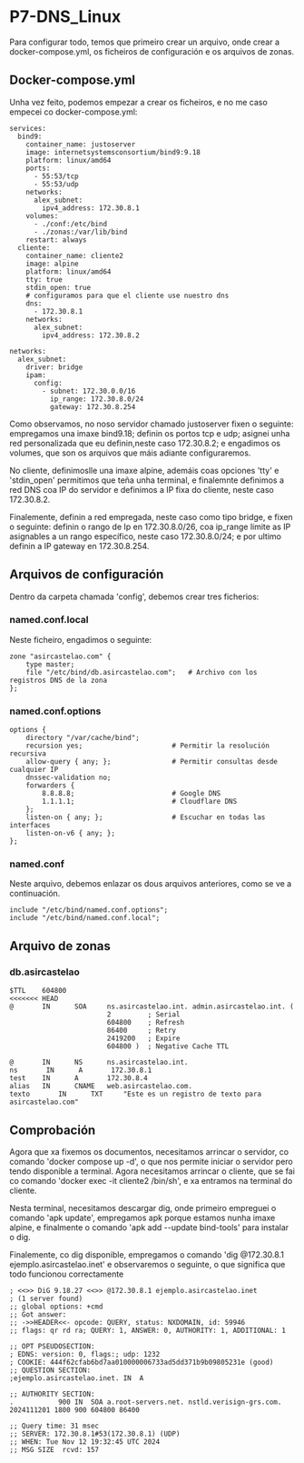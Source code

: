 # P7-DNS_Linux

Para configurar todo, temos que primeiro crear un arquivo, onde crear a docker-compose.yml, os ficheiros de configuración e os arquivos de zonas. 

## Docker-compose.yml

Unha vez feito, podemos empezar a crear os ficheiros, e no me caso empecei co docker-compose.yml:

```
services:
  bind9:
    container_name: justoserver
    image: internetsystemsconsortium/bind9:9.18
    platform: linux/amd64
    ports:
      - 55:53/tcp
      - 55:53/udp
    networks:
      alex_subnet:
        ipv4_address: 172.30.8.1
    volumes:
      - ./conf:/etc/bind
      - ./zonas:/var/lib/bind
    restart: always
  cliente:
    container_name: cliente2
    image: alpine
    platform: linux/amd64
    tty: true
    stdin_open: true
    # configuramos para que el cliente use nuestro dns
    dns:
      - 172.30.8.1
    networks:
      alex_subnet:
        ipv4_address: 172.30.8.2
        
networks:
  alex_subnet:
    driver: bridge
    ipam:
      config:
        - subnet: 172.30.0.0/16
          ip_range: 172.30.8.0/24
          gateway: 172.30.8.254
```

Como observamos, no noso servidor chamado justoserver fixen o seguinte: empregamos una imaxe bind9.18; definin os portos tcp e udp; asignei unha red personalizada que eu definin,neste caso 172.30.8.2; e engadimos os volumes, que son os arquivos que máis adiante configuraremos. 

No cliente, definimoslle una imaxe alpine, ademáis coas opciones 'tty' e 'stdin_open' permitimos que teña unha terminal, e finalemnte definimos a red DNS coa IP do servidor e definimos a IP fixa do cliente, neste caso 172.30.8.2.

Finalemente, definin a red empregada, neste caso como tipo bridge, e fixen o seguinte: definin o rango de Ip en 172.30.8.0/26, coa ip_range limite as IP asignables a un rango específico, neste caso 172.30.8.0/24; e por ultimo definin a IP gateway en 172.30.8.254.

## Arquivos de configuración

Dentro da carpeta chamada 'config', debemos crear tres ficherios:

### named.conf.local

Neste ficheiro, engadimos o seguinte:

```
zone "asircastelao.com" {
    type master;
    file "/etc/bind/db.asircastelao.com";   # Archivo con los registros DNS de la zona
};
```


### named.conf.options

```
options {
    directory "/var/cache/bind";
    recursion yes;                      # Permitir la resolución recursiva
    allow-query { any; };               # Permitir consultas desde cualquier IP
    dnssec-validation no;
    forwarders {
        8.8.8.8;                        # Google DNS
        1.1.1.1;                        # Cloudflare DNS
    };
    listen-on { any; };                 # Escuchar en todas las interfaces
    listen-on-v6 { any; };
};
```

### named.conf

Neste arquivo, debemos enlazar os dous arquivos anteriores, como se ve a continuación.

```
include "/etc/bind/named.conf.options";
include "/etc/bind/named.conf.local";
```

## Arquivo de zonas 

### db.asircastelao

```
$TTL    604800
<<<<<<< HEAD
@       IN      SOA     ns.asircastelao.int. admin.asircastelao.int. (
                        2         ; Serial
                        604800    ; Refresh
                        86400     ; Retry
                        2419200   ; Expire
                        604800 )  ; Negative Cache TTL

@       IN      NS      ns.asircastelao.int.
ns       IN      A       172.30.8.1
test    IN      A       172.30.8.4
alias   IN      CNAME   web.asircastelao.com.
texto       IN      TXT     "Este es un registro de texto para asircastelao.com"
```


## Comprobación

Agora que xa fixemos os documentos, necesitamos arrincar o servidor, co comando 'docker compose up -d', o que nos permite iniciar o servidor pero tendo disponible a terminal. Agora necesitamos arrincar o cliente, que se fai co comando 'docker exec -it cliente2 /bin/sh', e xa entramos na terminal do cliente.

Nesta terminal, necesitamos descargar dig, onde primeiro empreguei o comando 'apk update', empregamos apk porque estamos nunha imaxe alpine, e finalmente o comando 'apk add --update bind-tools' para instalar o dig.

Finalemente, co dig disponible, empregamos o comando 'dig @172.30.8.1 ejemplo.asircastelao.inet' e observaremos o seguinte, o que significa que todo funcionou correctamente

```
; <<>> DiG 9.18.27 <<>> @172.30.8.1 ejemplo.asircastelao.inet
; (1 server found)
;; global options: +cmd
;; Got answer:
;; ->>HEADER<<- opcode: QUERY, status: NXDOMAIN, id: 59946
;; flags: qr rd ra; QUERY: 1, ANSWER: 0, AUTHORITY: 1, ADDITIONAL: 1

;; OPT PSEUDOSECTION:
; EDNS: version: 0, flags:; udp: 1232
; COOKIE: 444f62cfab6bd7aa010000006733ad5dd371b9b09805231e (good)
;; QUESTION SECTION:
;ejemplo.asircastelao.inet.	IN	A

;; AUTHORITY SECTION:
.			900	IN	SOA	a.root-servers.net. nstld.verisign-grs.com. 2024111201 1800 900 604800 86400

;; Query time: 31 msec
;; SERVER: 172.30.8.1#53(172.30.8.1) (UDP)
;; WHEN: Tue Nov 12 19:32:45 UTC 2024
;; MSG SIZE  rcvd: 157


```


